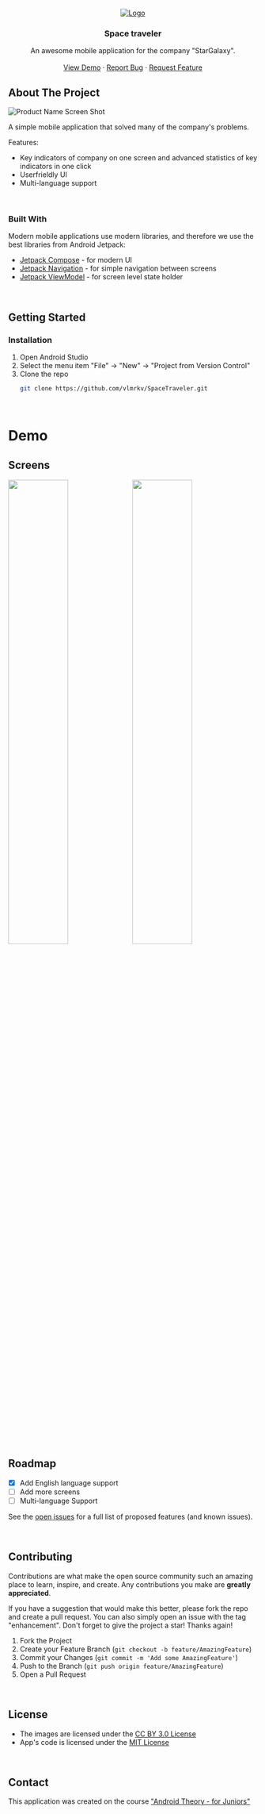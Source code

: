 <!-- PROJECT LOGO -->
<br />
<div align="center">
  <a href="https://github.com/vlmrkv/SpaceTraveler">
    <img src="https://ucarecdn.com/589650db-0530-4b43-ac2f-2c9437c49b60/" alt="Logo">
  </a>

<h3 align="center">Space traveler</h3>

  <p align="center">
    An awesome mobile application for the company "StarGalaxy".
    <br />
    <br />
    <a href="https://github.com/vlmrkv/SpaceTraveler">View Demo</a>
    ·
    <a href="https://github.com/vlmrkv/SpaceTraveler/issues">Report Bug</a>
    ·
    <a href="https://github.com/vlmrkv/SpaceTraveler/issues">Request Feature</a>
  </p>
</div>



<!-- ABOUT THE PROJECT -->
## About The Project

![Product Name Screen Shot](https://ucarecdn.com/589650db-0530-4b43-ac2f-2c9437c49b60/)

A simple mobile application that solved many of the company's problems.

Features:
- Key indicators of company on one screen and advanced statistics of key indicators in one click
- Userfrieldly UI
- Multi-language support

</br>



### Built With

Modern mobile applications use modern libraries, and therefore we use the best libraries from Android Jetpack:

* [Jetpack Compose](https://developer.android.com/jetpack/compose) - for modern UI
* [Jetpack Navigation](https://developer.android.com/guide/navigation) - for simple navigation between screens
* [Jetpack ViewModel](https://developer.android.com/topic/libraries/architecture/viewmodel) - for screen level state holder

</br>

<!-- GETTING STARTED -->
## Getting Started

### Installation

1. Open Android Studio
2. Select the menu item "File" -> "New" -> "Project from Version Control"
3. Clone the repo
   ```sh
   git clone https://github.com/vlmrkv/SpaceTraveler.git
   ```

</br>

<!--Demo -->
# Demo

## Screens
<img src="https://ucarecdn.com/3c00330c-8733-4114-a1c5-e16050196d04/" width="49%"> <img src="" width="49%">

</br>

<!-- ROADMAP -->
## Roadmap

- [x] Add English language support
- [ ] Add more screens
- [ ] Multi-language Support

See the [open issues](https://github.com/vlmrkv/SpaceTraveler/issues) for a full list of proposed features (and known issues).

</br>


<!-- CONTRIBUTING -->
## Contributing

Contributions are what make the open source community such an amazing place to learn, inspire, and create. Any contributions you make are **greatly appreciated**.

If you have a suggestion that would make this better, please fork the repo and create a pull request. You can also simply open an issue with the tag "enhancement".
Don't forget to give the project a star! Thanks again!

1. Fork the Project
2. Create your Feature Branch (`git checkout -b feature/AmazingFeature`)
3. Commit your Changes (`git commit -m 'Add some AmazingFeature'`)
4. Push to the Branch (`git push origin feature/AmazingFeature`)
5. Open a Pull Request

</br>

## License

- The images are licensed under the [CC BY 3.0 License](http://creativecommons.org/licenses/by/3.0/)
- App's code is licensed under the [MIT License](https://opensource.org/licenses/mit-license.html/)

</br>

## Contact
This application was created on the course ["Android Theory - for Juniors"](https://stepik.org/a/138114)



<br />